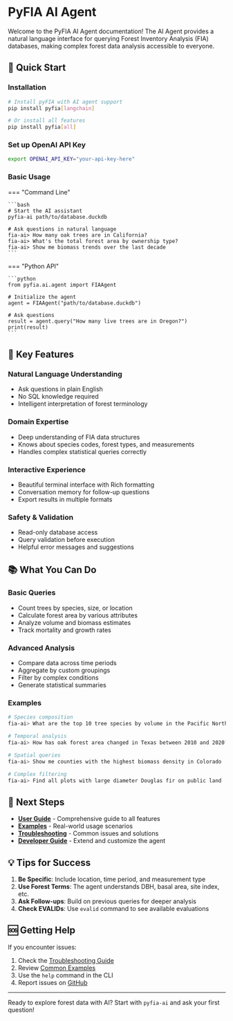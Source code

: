 # PyFIA AI Agent

Welcome to the PyFIA AI Agent documentation! The AI Agent provides a natural language interface for querying Forest Inventory Analysis (FIA) databases, making complex forest data analysis accessible to everyone.

## 🚀 Quick Start

### Installation

```bash
# Install pyFIA with AI agent support
pip install pyfia[langchain]

# Or install all features
pip install pyfia[all]
```

### Set up OpenAI API Key

```bash
export OPENAI_API_KEY="your-api-key-here"
```

### Basic Usage

=== "Command Line"

    ```bash
    # Start the AI assistant
    pyfia-ai path/to/database.duckdb
    
    # Ask questions in natural language
    fia-ai> How many oak trees are in California?
    fia-ai> What's the total forest area by ownership type?
    fia-ai> Show me biomass trends over the last decade
    ```

=== "Python API"

    ```python
    from pyfia.ai.agent import FIAAgent
    
    # Initialize the agent
    agent = FIAAgent("path/to/database.duckdb")
    
    # Ask questions
    result = agent.query("How many live trees are in Oregon?")
    print(result)
    ```

## 🌟 Key Features

### Natural Language Understanding
- Ask questions in plain English
- No SQL knowledge required
- Intelligent interpretation of forest terminology

### Domain Expertise
- Deep understanding of FIA data structures
- Knows about species codes, forest types, and measurements
- Handles complex statistical queries correctly

### Interactive Experience
- Beautiful terminal interface with Rich formatting
- Conversation memory for follow-up questions
- Export results in multiple formats

### Safety & Validation
- Read-only database access
- Query validation before execution
- Helpful error messages and suggestions

## 📚 What You Can Do

### Basic Queries
- Count trees by species, size, or location
- Calculate forest area by various attributes
- Analyze volume and biomass estimates
- Track mortality and growth rates

### Advanced Analysis
- Compare data across time periods
- Aggregate by custom groupings
- Filter by complex conditions
- Generate statistical summaries

### Examples

```bash
# Species composition
fia-ai> What are the top 10 tree species by volume in the Pacific Northwest?

# Temporal analysis
fia-ai> How has oak forest area changed in Texas between 2010 and 2020?

# Spatial queries
fia-ai> Show me counties with the highest biomass density in Colorado

# Complex filtering
fia-ai> Find all plots with large diameter Douglas fir on public land
```

## 🎯 Next Steps

- **[User Guide](USER_GUIDE.md)** - Comprehensive guide to all features
- **[Examples](EXAMPLES.md)** - Real-world usage scenarios
- **[Troubleshooting](TROUBLESHOOTING.md)** - Common issues and solutions
- **[Developer Guide](DEVELOPER_GUIDE.md)** - Extend and customize the agent

## 💡 Tips for Success

1. **Be Specific**: Include location, time period, and measurement type
2. **Use Forest Terms**: The agent understands DBH, basal area, site index, etc.
3. **Ask Follow-ups**: Build on previous queries for deeper analysis
4. **Check EVALIDs**: Use `evalid` command to see available evaluations

## 🆘 Getting Help

If you encounter issues:

1. Check the [Troubleshooting Guide](TROUBLESHOOTING.md)
2. Review [Common Examples](EXAMPLES.md)
3. Use the `help` command in the CLI
4. Report issues on [GitHub](https://github.com/your-username/pyfia/issues)

---

Ready to explore forest data with AI? Start with `pyfia-ai` and ask your first question!